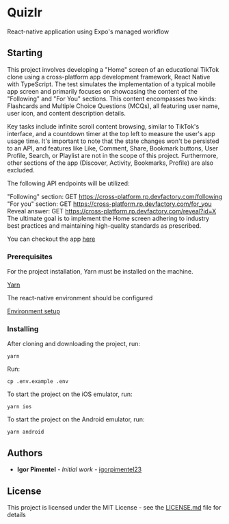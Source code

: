 # Quizlr

React-native application using Expo's managed workflow

## Starting

This project involves developing a "Home" screen of an educational TikTok clone using a cross-platform app development framework, React Native with TypeScript. The test simulates the implementation of a typical mobile app screen and primarily focuses on showcasing the content of the "Following" and "For You" sections. This content encompasses two kinds: Flashcards and Multiple Choice Questions (MCQs), all featuring user name, user icon, and content description details.

Key tasks include infinite scroll content browsing, similar to TikTok's interface, and a countdown timer at the top left to measure the user's app usage time. It's important to note that the state changes won't be persisted to an API, and features like Like, Comment, Share, Bookmark buttons, User Profile, Search, or Playlist are not in the scope of this project. Furthermore, other sections of the app (Discover, Activity, Bookmarks, Profile) are also excluded.

The following API endpoints will be utilized:

"Following" section: GET https://cross-platform.rp.devfactory.com/following
"For you" section: GET https://cross-platform.rp.devfactory.com/for_you
Reveal answer: GET https://cross-platform.rp.devfactory.com/reveal?id=X
The ultimate goal is to implement the Home screen adhering to industry best practices and maintaining high-quality standards as prescribed.

You can checkout the app [here](https://expo.dev/@igortpimentel/quizlr)

### Prerequisites

For the project installation, Yarn must be installed on the machine.

[Yarn](https://classic.yarnpkg.com/en/docs/install/)

The react-native environment should be configured

[Environment setup](https://reactnative.dev/docs/environment-setup)

### Installing

After cloning and downloading the project, run:

```
yarn
```

Run:
```
cp .env.example .env
```

To start the project on the iOS emulator, run:

```
yarn ios
```

To start the project on the Android emulator, run:

```
yarn android
```

## Authors

* **Igor Pimentel** - *Initial work* - [igorpimentel23](https://github.com/igorpimentel23)


## License

This project is licensed under the MIT License - see the [LICENSE.md](LICENSE.md) file for details
